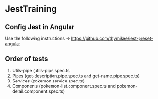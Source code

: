 # JestTraining

## Config Jest in Angular

Use the following instructions -> <https://github.com/thymikee/jest-preset-angular>

## Order of tests

1. Utils-pipe (utils-pipe.spec.ts)
2. Pipes (get-description.pipe.spec.ts and get-name.pipe.spec.ts)
3. Services (pokemon.service.spec.ts)
4. Components (pokemon-list.component.spec.ts and pokemon-detail.component.spec.ts)
